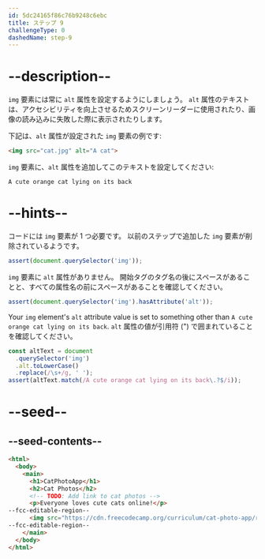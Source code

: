```yaml
---
id: 5dc24165f86c76b9248c6ebc
title: ステップ 9
challengeType: 0
dashedName: step-9
---
```


# --description--

`img` 要素には常に `alt` 属性を設定するようにしましょう。 `alt` 属性のテキストは、アクセシビリティを向上させるためスクリーンリーダーに使用されたり、画像の読み込みに失敗した際に表示されたりします。

下記は、`alt` 属性が設定された `img` 要素の例です:

```html
<img src="cat.jpg" alt="A cat">
```

`img` 要素に、`alt` 属性を追加してこのテキストを設定してください:

`A cute orange cat lying on its back`

# --hints--

コードには `img` 要素が 1 つ必要です。 以前のステップで追加した `img` 要素が削除されているようです。

```js
assert(document.querySelector('img'));
```

`img` 要素に `alt` 属性がありません。 開始タグのタグ名の後にスペースがあることと、すべての属性名の前にスペースがあることを確認してください。

```js
assert(document.querySelector('img').hasAttribute('alt'));
```

Your `img` element's `alt` attribute value is set to something other than `A cute orange cat lying on its back`. `alt` 属性の値が引用符 (") で囲まれていることを確認してください。

```js
const altText = document
  .querySelector('img')
  .alt.toLowerCase()
  .replace(/\s+/g, ' ');
assert(altText.match(/A cute orange cat lying on its back\.?$/i));
```

# --seed--

## --seed-contents--

```html
<html>
  <body>
    <main>
      <h1>CatPhotoApp</h1>
      <h2>Cat Photos</h2>
      <!-- TODO: Add link to cat photos -->
      <p>Everyone loves cute cats online!</p>
--fcc-editable-region--
      <img src="https://cdn.freecodecamp.org/curriculum/cat-photo-app/relaxing-cat.jpg">
--fcc-editable-region--
    </main>
  </body>
</html>
```

